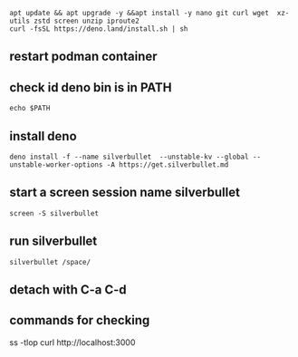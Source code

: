 ```
apt update && apt upgrade -y &&apt install -y nano git curl wget  xz-utils zstd screen unzip iproute2
curl -fsSL https://deno.land/install.sh | sh
```

## restart podman container

## check id deno bin is in PATH

```
echo $PATH
```

## install deno
```
deno install -f --name silverbullet  --unstable-kv --global --unstable-worker-options -A https://get.silverbullet.md
```


## start a screen session name silverbullet
```
screen -S silverbullet
```
## run silverbullet
```
silverbullet /space/
```

## detach with C-a C-d

## commands for checking
ss -tlop
curl http://localhost:3000

